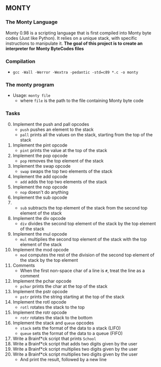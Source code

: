 ## MONTY

### The Monty Language
Monty 0.98 is a scripting language that is first compiled into Monty byte codes (Just like Python). It relies on a unique stack, with specific instructions to manipulate it. **The goal of this project is to create an interpreter for Monty ByteCodes files**

### Compilation
- ```gcc -Wall -Werror -Wextra -pedantic -std=c89 *.c -o monty```

### The monty program
* Usage: ```monty file```
  - where ```file``` is the path to the file containing Monty byte code

### Tasks
0. Implement the push and pall opcodes <br>
   - ```push``` pushes an element to the stack
   - ```pall``` prints all the values on the stack, starting from the top of the stack
1. Implement the pint opcode
   - ```pint``` prints the value at the top of the stack
2. Implement the pop opcode
   - ```pop``` removes the top element of the stack
3. Implement the swap opcode
   - ```swap``` swaps the top two elements of the stack
4. Implement the add opcode
   - ```add``` adds the top two elements of the stack
6. Implement the nop opcode
   - ```nop``` doesn't do anything
7. Implement the sub opcode
8. - ```sub``` subtracts the top element of the stack from the second top element of the stack
9. Implement the div opcode
   - ```div``` divides the second top element of the stack by the top element of the stack
10. Implement the mul opcode
    - ```mul``` multiplies the second top element of the stack with the top element of the stack
11. Implement the mod opcode
    - ```mod``` computes the rest of the division of the second top element of the stack by the top element
12. Comments
    - When the first non-space char of a line is ```#```, treat the line as a comment
13. Implement the pchar opcode
    - ```pchar``` prints the char at the top of the stack
14. Implement the pstr opcode
    - ```pstr``` prints the string starting at the top of the stack
15. Implement the rotl opcode
    - ```rotl``` rotates the stack to the top
16. Implement the rotr opcode
    - ```rotr``` rotates the stack to the bottom
17. Implement the stack and ```queue``` opcodes
    - ```stack``` sets the format of the data to a stack (LIFO)
    - ```queue``` sets the format of the data to a queue (FIFO)
18. Write a Brainf*ck script that prints ```School```
19. Write a Brainf*ck script that adds two digits given by the user
20. Write a Brainf*ck script multiplies two digits given by the user
21. Write a Brainf*ck script multiplies two digits given by the user
    - And print the result, followed by a new line
